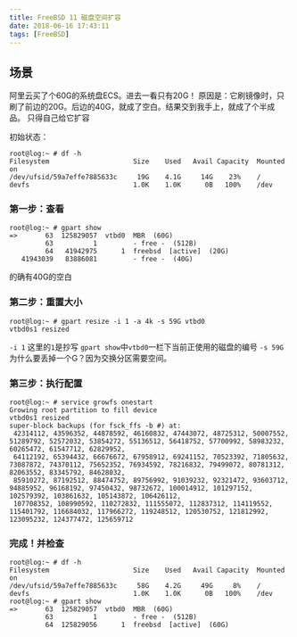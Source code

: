 ```yaml
---
title: FreeBSD 11 磁盘空间扩容
date: 2018-06-16 17:43:11
tags: [FreeBSD]
---
```


## 场景
阿里云买了个60G的系统盘ECS。进去一看只有20G！
原因是：它刷镜像时，只刷了前边的20G。后边的40G，就成了空白。结果交到我手上，就成了个半成品。
只得自己给它扩容

初始状态：
```shell
root@log:~ # df -h
Filesystem                     Size    Used   Avail Capacity  Mounted on
/dev/ufsid/59a7effe7885633c     19G    4.1G     14G    23%    /
devfs                          1.0K    1.0K      0B   100%    /dev
```
### 第一步：查看
```shell
root@log:~ # gpart show
=>       63  125829057  vtbd0  MBR  (60G)
         63          1         - free -  (512B)
         64   41942975      1  freebsd  [active]  (20G)
   41943039   83886081         - free -  (40G)
```
的确有40G的空白

### 第二步：重置大小
```shell
root@log:~ # gpart resize -i 1 -a 4k -s 59G vtbd0
vtbd0s1 resized
```
`-i 1` 这里的`1`是抄写 `gpart show`中`vtbd0`一栏下当前正使用的磁盘的编号
`-s 59G` 为什么要丢掉一个G？因为交换分区需要空间。

### 第三步：执行配置
```shell
root@log:~ # service growfs onestart
Growing root partition to fill device
vtbd0s1 resized
super-block backups (for fsck_ffs -b #) at:
 42314112, 43596352, 44878592, 46160832, 47443072, 48725312, 50007552, 51289792, 52572032, 53854272, 55136512, 56418752, 57700992, 58983232, 60265472, 61547712, 62829952,
 64112192, 65394432, 66676672, 67958912, 69241152, 70523392, 71805632, 73087872, 74370112, 75652352, 76934592, 78216832, 79499072, 80781312, 82063552, 83345792, 84628032,
 85910272, 87192512, 88474752, 89756992, 91039232, 92321472, 93603712, 94885952, 96168192, 97450432, 98732672, 100014912, 101297152, 102579392, 103861632, 105143872, 106426112,
 107708352, 108990592, 110272832, 111555072, 112837312, 114119552, 115401792, 116684032, 117966272, 119248512, 120530752, 121812992, 123095232, 124377472, 125659712
```
### 完成！并检查
```shell
root@log:~ # df -h
Filesystem                     Size    Used   Avail Capacity  Mounted on
/dev/ufsid/59a7effe7885633c     58G    4.2G     49G     8%    /
devfs                          1.0K    1.0K      0B   100%    /dev
root@log:~ # gpart show
=>       63  125829057  vtbd0  MBR  (60G)
         63          1         - free -  (512B)
         64  125829056      1  freebsd  [active]  (60G)

```